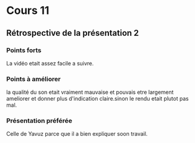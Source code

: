 # Cours 11
## Rétrospective de la présentation 2

### Points forts
La vidéo etait assez facile a suivre.

### Points à améliorer
la qualité du son etait vraiment mauvaise et pouvais etre largement ameliorer et donner plus d'indication claire.sinon le rendu etait plutot pas mal.

### Présentation préférée
Celle de Yavuz parce que il a bien expliquer soon travail.
